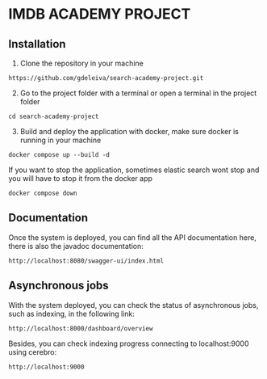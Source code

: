 # IMDB ACADEMY PROJECT
## Installation
1. Clone the repository in your machine
```
https://github.com/gdeleiva/search-academy-project.git
```
2. Go to the project folder with a terminal or open a terminal in the project folder
```
cd search-academy-project
```
3. Build and deploy the application with docker, make sure docker is running in your machine
```
docker compose up --build -d
```
If you want to stop the application, sometimes elastic search wont stop and you will have to stop it from the docker app
```
docker compose down
```

## Documentation
Once the system is deployed, you can find all the API documentation here, there is also the javadoc documentation:
```
http://localhost:8080/swagger-ui/index.html
```

## Asynchronous jobs
With the system deployed, you can check the status of asynchronous jobs, such as indexing, in the following link:
```
http://localhost:8000/dashboard/overview
```
Besides, you can check indexing progress connecting to localhost:9000 using cerebro:
```
http://localhost:9000
```
